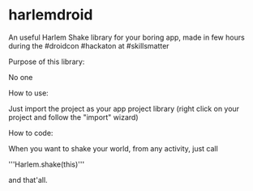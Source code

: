 harlemdroid
===========

An useful Harlem Shake library for your boring app, made in few hours during the #droidcon #hackaton at #skillsmatter

Purpose of this library:

No one


How to use:

Just import the project as your app project library (right click on your project and follow the "import" wizard)


How to code:

When you want to shake your world, from any activity, just call

'''Harlem.shake(this)'''

and that'all.
